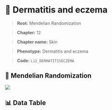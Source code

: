 # 🧪 Dermatitis and eczema

> **Root:** Mendelian Randomization

> **Chapter:** 12  

> **Chapter name:** Skin

> **Phenotype:** Dermatitis and eczema  

> **Code:** `L12_DERMATITISECZEMA`

## 🧬 Mendelian Randomization  

<img src="/MR/Figures/Forward/L12_DERMATITISECZEMA.png"/>

## 📊 Data Table

<CsvTableMRF src="/MR_Data/Forward/L12_DERMATITISECZEMA.csv"/>
